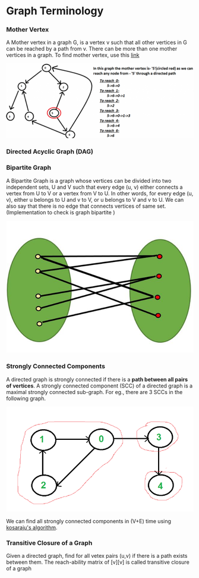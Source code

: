 # Graph Terminology

### Mother Vertex

A Mother vertex in a graph G, is a vertex v such that all other vertices in G can be reached by a path from v. There can be more than one mother vertices in a graph. To find mother vertex, use this [link](graph-based-problems/find-a-mother-vertex-in-a-graph.md)

![](../../.gitbook/assets/image%20%2811%29.png)

### Directed Acyclic Graph \(DAG\)



### Bipartite Graph

A Bipartite Graph is a graph whose vertices can be divided into two independent sets, U and V such that every edge \(u, v\) either connects a vertex from U to V or a vertex from V to U. In other words, for every edge \(u, v\), either u belongs to U and v to V, or u belongs to V and v to U. We can also say that there is no edge that connects vertices of same set. \(Implementation to check is graph bipartite \)

![](../../.gitbook/assets/image%20%2817%29.png)

### Strongly Connected Components

A directed graph is strongly connected if there is a **path between all pairs of vertices**. A strongly connected component \(SCC\) of a directed graph is a maximal strongly connected sub-graph. For eg., there are 3 SCCs in the following graph.

![Strongly Connected Components](../../.gitbook/assets/image%20%281%29.png)

We can find all strongly connected components in \(V+E\) time using [kosaraju's algorithm](graph-algorithms/kosarajus-algorithm.md).

### Transitive Closure of a Graph

Given a directed graph, find for all vetex pairs \(u,v\) if there is a path exists between them. The reach-ability matrix of \[v\]\[v\] is called transitive closure of a graph





